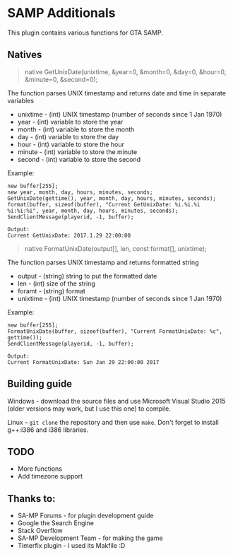 # SAMP Additionals
This plugin contains various functions for GTA SAMP.

## Natives
> native GetUnixDate(unixtime, &year=0, &month=0, &day=0, &hour=0, &minute=0, &second=0);

The function parses UNIX timestamp and returns date and time in separate variables
* unixtime - (int) UNIX timestamp (number of seconds since 1 Jan 1970)
* year     - (int) variable to store the year
* month    - (int) variable to store the month
* day      - (int) variable to store the day
* hour     - (int) variable to store the hour
* minute   - (int) variable to store the minute
* second   - (int) variable to store the second

Example:
```
new buffer[255];
new year, month, day, hours, minutes, seconds;
GetUnixDate(gettime(), year, month, day, hours, minutes, seconds);
format(buffer, sizeof(buffer), "Current GetUnixDate: %i.%i.%i %i:%i:%i", year, month, day, hours, minutes, seconds);
SendClientMessage(playerid, -1, buffer);

Output:
Current GetUnixDate: 2017.1.29 22:00:00
```

> native FormatUnixDate(output[], len, const format[], unixtime);

The function parses UNIX timestamp and returns formatted string
* output   - (string) string to put the formatted date
* len      - (int) size of the string
* foramt   - (string) format
* unixtime - (int) UNIX timestamp (number of seconds since 1 Jan 1970)

Example:
```
new buffer[255];
FormatUnixDate(buffer, sizeof(buffer), "Current FormatUnixDate: %c", gettime());
SendClientMessage(playerid, -1, buffer);

Output:
Current FormatUnixDate: Sun Jan 29 22:00:00 2017
```

## Building guide
Windows - download the source files and use Microsoft Visual Studio 2015 (older versions may work, but I use this one) to compile.

Linux - `git clone` the repository and then use `make`. Don't forget to install g++:i386 and i386 libraries.

## TODO
* More functions
* Add timezone support

## Thanks to:
* SA-MP Forums - for plugin development guide
* Google the Search Engine
* Stack Overflow
* SA-MP Development Team - for making the game
* Timerfix plugin - I used its Makfile :D
